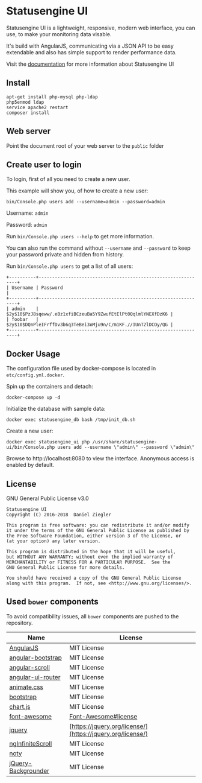 # Statusengine UI
Statusengine UI is a lightweight, responsive, modern web interface, you can use, to make your monitoring data visable.

It's build with AngularJS, communicating via a JSON API to be easy extendable and also has
simple support to render performance data.

Visit the [documentation](https://statusengine.org/) for more information about Statusengine UI

## Install
````
apt-get install php-mysql php-ldap
php5enmod ldap
service apache2 restart
composer install
````

## Web server
Point the document root of your web server to the `public` folder

## Create user to login
To login, first of all you need to create a new user.

This example will show you, of how to create a new user:

`bin/Console.php users add --username=admin --password=admin`

Username: `admin`

Password: `admin`

Run `bin/Console.php users --help` to get more information.

You can also run the command without `--username` and `--password` to keep your password private and hidden from history.

Run `bin/Console.php users` to get a list of all users:

````
+----------+--------------------------------------------------------------+
| Username | Password                                                     |
+----------+--------------------------------------------------------------+
| admin    | $2y$10$PzJ8sqeww/.eBz1xfiBCzeuBa5Y9ZwufEtElPt0QqlmlYNEXfDzK6 |
| foobar   | $2y$10$DQnPleIFrffDv3b6q3TeBei3oMju9n/C/m1KF.//IUnT2lDCOy/QG |
+----------+--------------------------------------------------------------+
````

## Docker Usage

The configuration file used by docker-compose is located in `etc/config.yml.docker`.

Spin up the containers and detach:
```
docker-compose up -d
```

Initialize the database with sample data:
```
docker exec statusengine_db bash /tmp/init_db.sh
```

Create a new user:
```
docker exec statusengine_ui php /usr/share/statusengine-ui/bin/Console.php users add --username \"admin\" --password \"admin\"
```

Browse to http://localhost:8080 to view the interface. Anonymous access is enabled by default.

## License
GNU General Public License v3.0
````
Statusengine UI
Copyright (C) 2016-2018  Daniel Ziegler

This program is free software: you can redistribute it and/or modify
it under the terms of the GNU General Public License as published by
the Free Software Foundation, either version 3 of the License, or
(at your option) any later version.

This program is distributed in the hope that it will be useful,
but WITHOUT ANY WARRANTY; without even the implied warranty of
MERCHANTABILITY or FITNESS FOR A PARTICULAR PURPOSE.  See the
GNU General Public License for more details.

You should have received a copy of the GNU General Public License
along with this program.  If not, see <http://www.gnu.org/licenses/>.
`````

## Used `bower` components
To avoid compatibility issues, all `bower` components are pushed to the repository.

| Name                                                                                  | License                                                                         |
|---------------------------------------------------------------------------------------|---------------------------------------------------------------------------------|
| [AngularJS](https://github.com/angular/angular.js)                                    | MIT License                                                                     |
| [angular-bootstrap](http://angular-ui.github.io/bootstrap/)                           | MIT License                                                                     |
| [angular-scroll](https://github.com/oblador/angular-scroll)                           | MIT License                                                                     |
| [angular-ui-router](https://github.com/angular-ui/angular-ui-router-bower)            | MIT License                                                                     |
| [animate.css](https://github.com/daneden/animate.css)                                 | MIT License                                                                     |
| [bootstrap](https://github.com/twbs/bootstrap)                                        | MIT License                                                                     |
| [chart.js](https://github.com/chartjs/Chart.js)                                       | MIT License                                                                     |
| [font-awesome](https://github.com/FortAwesome/Font-Awesome)                           | [Font-Awesome#license](https://github.com/FortAwesome/Font-Awesome#license)     |
| [jquery](https://github.com/jquery/jquery)                                            | [https://jquery.org/license/](https://jquery.org/license/)                      |
| [ngInfiniteScroll](https://github.com/ng-infinite-scroll/ng-infinite-scroll-bower)    | MIT License                                                                     |
| [noty](https://github.com/needim/noty)                                                | MIT License                                                                     |
| [jQuery-Backgrounder](https://github.com/bigfolio/jQuery-Backgrounder)                | MIT License                                                                     |

